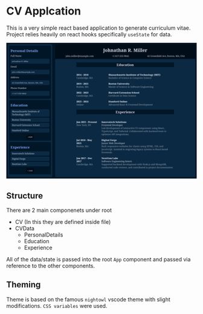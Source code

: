 # CV Applcation

This is a very simple react based application to generate curriculum vitae. Project relies heavily on react hooks specifically `useState` for data.

![image](./public/image.png)

## Structure

There are 2 main componenets under root

- CV (In this they are defined inside file)
- CVData
  - PersonalDetails
  - Education
  - Experience

All of the data/state is passed into the root `App` component and passed via reference to the other components.

## Theming
Theme is based on the famous `nightowl` vscode theme with slight modifications. `CSS variables` were used.